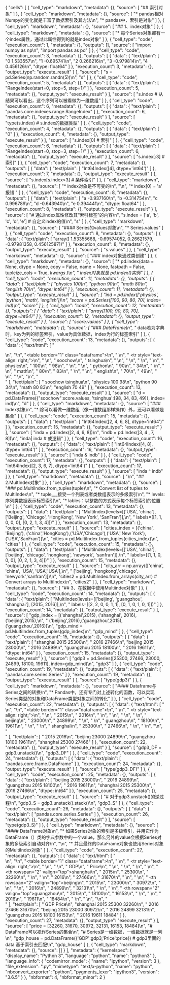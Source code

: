 {
 "cells": [
  {
   "cell_type": "markdown",
   "metadata": {},
   "source": [
    "## 索引对象"
   ]
  },
  {
   "cell_type": "markdown",
   "metadata": {},
   "source": [
    "* pandas相对Numpy的变化就是丰富了数据索引及其方法\n",
    "* pandas中，索引是对象"
   ]
  },
  {
   "cell_type": "markdown",
   "metadata": {},
   "source": [
    "## 1、index对象"
   ]
  },
  {
   "cell_type": "markdown",
   "metadata": {},
   "source": [
    "* 每个Series对象都有一个index属性，通过此属性得到的就是index对象"
   ]
  },
  {
   "cell_type": "code",
   "execution_count": 1,
   "metadata": {},
   "outputs": [],
   "source": [
    "import numpy as np\n",
    "import pandas as pd"
   ]
  },
  {
   "cell_type": "code",
   "execution_count": 3,
   "metadata": {},
   "outputs": [
    {
     "data": {
      "text/plain": [
       "0    1.533557\n",
       "1   -0.695741\n",
       "2    0.266216\n",
       "3   -0.979814\n",
       "4    0.456126\n",
       "dtype: float64"
      ]
     },
     "execution_count": 3,
     "metadata": {},
     "output_type": "execute_result"
    }
   ],
   "source": [
    "s = pd.Series(np.random.randn(5))\n",
    "s"
   ]
  },
  {
   "cell_type": "code",
   "execution_count": 5,
   "metadata": {},
   "outputs": [
    {
     "data": {
      "text/plain": [
       "RangeIndex(start=0, stop=5, step=1)"
      ]
     },
     "execution_count": 5,
     "metadata": {},
     "output_type": "execute_result"
    }
   ],
   "source": [
    "s.index    #  从结果可以看出，这个序列可以被看做为一维数组"
   ]
  },
  {
   "cell_type": "code",
   "execution_count": 6,
   "metadata": {},
   "outputs": [
    {
     "data": {
      "text/plain": [
       "pandas.core.indexes.range.RangeIndex"
      ]
     },
     "execution_count": 6,
     "metadata": {},
     "output_type": "execute_result"
    }
   ],
   "source": [
    "type(s.index)  # s.index的数据类型"
   ]
  },
  {
   "cell_type": "code",
   "execution_count": 4,
   "metadata": {},
   "outputs": [
    {
     "data": {
      "text/plain": [
       "0"
      ]
     },
     "execution_count": 4,
     "metadata": {},
     "output_type": "execute_result"
    }
   ],
   "source": [
    "s.index[0]  # 索引"
   ]
  },
  {
   "cell_type": "code",
   "execution_count": 6,
   "metadata": {},
   "outputs": [
    {
     "data": {
      "text/plain": [
       "RangeIndex(start=0, stop=3, step=1)"
      ]
     },
     "execution_count": 6,
     "metadata": {},
     "output_type": "execute_result"
    }
   ],
   "source": [
    "s.index[:3] #索引"
   ]
  },
  {
   "cell_type": "code",
   "execution_count": 7,
   "metadata": {},
   "outputs": [
    {
     "data": {
      "text/plain": [
       "Int64Index([4], dtype='int64')"
      ]
     },
     "execution_count": 7,
     "metadata": {},
     "output_type": "execute_result"
    }
   ],
   "source": [
    "s.index[s.index>3]   # 条件索引"
   ]
  },
  {
   "cell_type": "markdown",
   "metadata": {},
   "source": [
    "* index对象是不可变的\n",
    "\n",
    "* index[0] = 'a'   报错   "
   ]
  },
  {
   "cell_type": "code",
   "execution_count": 8,
   "metadata": {},
   "outputs": [
    {
     "data": {
      "text/plain": [
       "a   -0.937160\n",
       "b   -0.314754\n",
       "c    0.996789\n",
       "d   -0.643940\n",
       "e    0.394441\n",
       "dtype: float64"
      ]
     },
     "execution_count": 8,
     "metadata": {},
     "output_type": "execute_result"
    }
   ],
   "source": [
    "#  通过index属性修改其“索引标签”的内容\n",
    "s.index = ['a', 'b', 'c', 'd', 'e']  # 自定义index的值\n",
    "s"
   ]
  },
  {
   "cell_type": "markdown",
   "metadata": {},
   "source": [
    "#### Series的values对象\n",
    "* Series.values"
   ]
  },
  {
   "cell_type": "code",
   "execution_count": 8,
   "metadata": {},
   "outputs": [
    {
     "data": {
      "text/plain": [
       "array([ 1.53355668, -0.69574052,  0.26621579, -0.97981358,  0.45612587])"
      ]
     },
     "execution_count": 8,
     "metadata": {},
     "output_type": "execute_result"
    }
   ],
   "source": [
    "s.values"
   ]
  },
  {
   "cell_type": "markdown",
   "metadata": {},
   "source": [
    "### index对象通过类创建"
   ]
  },
  {
   "cell_type": "markdown",
   "metadata": {},
   "source": [
    "* pd.index(data = None, dtype = None, copy = False, name = None, fastpath = False, tupleize_cols = True, **kwargs )\n",
    "* index对象就是 pd.index()实例"
   ]
  },
  {
   "cell_type": "code",
   "execution_count": 11,
   "metadata": {},
   "outputs": [
    {
     "data": {
      "text/plain": [
       "physics    100\n",
       "python      90\n",
       "math        80\n",
       "english     70\n",
       "dtype: int64"
      ]
     },
     "execution_count": 11,
     "metadata": {},
     "output_type": "execute_result"
    }
   ],
   "source": [
    "ind = pd.Index(['physics', 'python', 'math', 'english'])\n",
    "score = pd.Series([100, 90, 80, 70], index= ind)\n",
    "score"
   ]
  },
  {
   "cell_type": "code",
   "execution_count": 12,
   "metadata": {},
   "outputs": [
    {
     "data": {
      "text/plain": [
       "array([100,  90,  80,  70], dtype=int64)"
      ]
     },
     "execution_count": 12,
     "metadata": {},
     "output_type": "execute_result"
    }
   ],
   "source": [
    "score.values"
   ]
  },
  {
   "cell_type": "markdown",
   "metadata": {},
   "source": [
    "### DataFrame\n",
    "* data若为字典时，key为列的标签索引，value为具体数据，index为行的标签索引"
   ]
  },
  {
   "cell_type": "code",
   "execution_count": 13,
   "metadata": {},
   "outputs": [
    {
     "data": {
      "text/html": [
       "<div>\n",
       "<style scoped>\n",
       "    .dataframe tbody tr th:only-of-type {\n",
       "        vertical-align: middle;\n",
       "    }\n",
       "\n",
       "    .dataframe tbody tr th {\n",
       "        vertical-align: top;\n",
       "    }\n",
       "\n",
       "    .dataframe thead th {\n",
       "        text-align: right;\n",
       "    }\n",
       "</style>\n",
       "<table border=\"1\" class=\"dataframe\">\n",
       "  <thead>\n",
       "    <tr style=\"text-align: right;\">\n",
       "      <th></th>\n",
       "      <th>soochow</th>\n",
       "      <th>tsinghua</th>\n",
       "    </tr>\n",
       "  </thead>\n",
       "  <tbody>\n",
       "    <tr>\n",
       "      <th>physics</th>\n",
       "      <td>100</td>\n",
       "      <td>98</td>\n",
       "    </tr>\n",
       "    <tr>\n",
       "      <th>python</th>\n",
       "      <td>90</td>\n",
       "      <td>34</td>\n",
       "    </tr>\n",
       "    <tr>\n",
       "      <th>math</th>\n",
       "      <td>80</td>\n",
       "      <td>83</td>\n",
       "    </tr>\n",
       "    <tr>\n",
       "      <th>english</th>\n",
       "      <td>70</td>\n",
       "      <td>49</td>\n",
       "    </tr>\n",
       "  </tbody>\n",
       "</table>\n",
       "</div>"
      ],
      "text/plain": [
       "         soochow  tsinghua\n",
       "physics      100        98\n",
       "python        90        34\n",
       "math          80        83\n",
       "english       70        49"
      ]
     },
     "execution_count": 13,
     "metadata": {},
     "output_type": "execute_result"
    }
   ],
   "source": [
    "d = pd.DataFrame({\"soochow\":score.values, 'tsinghua':[98, 34, 83, 49]}, index= ind)\n",
    "d"
   ]
  },
  {
   "cell_type": "markdown",
   "metadata": {},
   "source": [
    "### Index对象\n",
    "* 除可以看做一维数组（像一维数组那样操作）外，还可以看做是集合"
   ]
  },
  {
   "cell_type": "code",
   "execution_count": 15,
   "metadata": {},
   "outputs": [
    {
     "data": {
      "text/plain": [
       "Int64Index([2, 4, 6, 8], dtype='int64')"
      ]
     },
     "execution_count": 15,
     "metadata": {},
     "output_type": "execute_result"
    }
   ],
   "source": [
    "inda = pd.Index([2, 4, 6, 8])\n",
    "indb = pd.Index([3, 4 , 7, 8])\n",
    "inda| inda   # 或逻辑"
   ]
  },
  {
   "cell_type": "code",
   "execution_count": 16,
   "metadata": {},
   "outputs": [
    {
     "data": {
      "text/plain": [
       "Int64Index([4, 8], dtype='int64')"
      ]
     },
     "execution_count": 16,
     "metadata": {},
     "output_type": "execute_result"
    }
   ],
   "source": [
    "inda & indb"
   ]
  },
  {
   "cell_type": "code",
   "execution_count": 17,
   "metadata": {},
   "outputs": [
    {
     "data": {
      "text/plain": [
       "Int64Index([2, 3, 6, 7], dtype='int64')"
      ]
     },
     "execution_count": 17,
     "metadata": {},
     "output_type": "execute_result"
    }
   ],
   "source": [
    "inda ^ indb"
   ]
  },
  {
   "cell_type": "markdown",
   "metadata": {},
   "source": [
    "\n",
    "## 2.MultIndex对象"
   ]
  },
  {
   "cell_type": "markdown",
   "metadata": {},
   "source": [
    "### pd.MultiIndex.from_tuples(tuple)\n",
    "* Convert list of tuples to MultiIndex\n",
    "* tuple___接受一个列表或者类数组表示的多级索引\n",
    "* levels:序列类数据表示标签索引\n",
    "* lables：以整数的方式表示每个标签索引的位置\n"
   ]
  },
  {
   "cell_type": "code",
   "execution_count": 13,
   "metadata": {},
   "outputs": [
    {
     "data": {
      "text/plain": [
       "MultiIndex(levels=[['USA', 'china'], ['Beijing', 'Chicago', 'HongKong', 'New York', 'SanFran']],\n",
       "           labels=[[1, 1, 0, 0, 0], [0, 2, 1, 3, 4]])"
      ]
     },
     "execution_count": 13,
     "metadata": {},
     "output_type": "execute_result"
    }
   ],
   "source": [
    "cities_index = [('china', 'Beijing'), ('china','HongKong'),('USA','Chicago'),('USA','New York'),('USA','SanFran')]\n",
    "cities = pd.MultiIndex.from_tuples(cities_index)\n",
    "cities"
   ]
  },
  {
   "cell_type": "code",
   "execution_count": 15,
   "metadata": {},
   "outputs": [
    {
     "data": {
      "text/plain": [
       "MultiIndex(levels=[['USA', 'china'], ['beijing', 'chicago', 'hongkong', 'newyork', 'sanfran']],\n",
       "           labels=[[1, 1, 0, 0, 0], [0, 2, 1, 3, 4]])"
      ]
     },
     "execution_count": 15,
     "metadata": {},
     "output_type": "execute_result"
    }
   ],
   "source": [
    "city_arr = np.array([['china', 'china', 'USA', 'USA','USA'],\n",
    "                    ['beijing', 'hongkong','chicago', 'newyork','sanfran']])\n",
    "cities2 = pd.MultiIndex.from_arrays(city_arr)  # Convert arrays to MultiIndex\n",
    "cities2"
   ]
  },
  {
   "cell_type": "markdown",
   "metadata": {},
   "source": [
    "## 3、在数据中使用Multiindex对象"
   ]
  },
  {
   "cell_type": "code",
   "execution_count": 14,
   "metadata": {},
   "outputs": [
    {
     "data": {
      "text/plain": [
       "MultiIndex(levels=[['beijing', 'guangzhou', 'shanghai'], [2015, 2016]],\n",
       "           labels=[[2, 2, 0, 0, 1, 1], [0, 1, 0, 1, 0, 1]])"
      ]
     },
     "execution_count": 14,
     "metadata": {},
     "output_type": "execute_result"
    }
   ],
   "source": [
    "gdp_index = [('shanghai',2015), ('shanghai', 2016), ('beijing',2015),\n",
    "            ('beijing',2016),('guangzhou',2015),('guangzhou',2016)]\n",
    "gdp_mind = pd.MultiIndex.from_tuples(gdp_index)\n",
    "gdp_mind"
   ]
  },
  {
   "cell_type": "code",
   "execution_count": 15,
   "metadata": {},
   "outputs": [
    {
     "data": {
      "text/plain": [
       "shanghai   2015    25300\n",
       "           2016    27466\n",
       "beijing    2015    23000\n",
       "           2016    24899\n",
       "guangzhou  2015    18100\n",
       "           2016    19611\n",
       "dtype: int64"
      ]
     },
     "execution_count": 15,
     "metadata": {},
     "output_type": "execute_result"
    }
   ],
   "source": [
    "gdp3 = pd.Series([25300, 27466, 23000, 24899, 18100, 19611], index=gdp_mind)\n",
    "gdp3"
   ]
  },
  {
   "cell_type": "code",
   "execution_count": 19,
   "metadata": {},
   "outputs": [
    {
     "data": {
      "text/plain": [
       "pandas.core.series.Series"
      ]
     },
     "execution_count": 19,
     "metadata": {},
     "output_type": "execute_result"
    }
   ],
   "source": [
    "type(gdp3)"
   ]
  },
  {
   "cell_type": "markdown",
   "metadata": {},
   "source": [
    "#### Dataframe与Series之间的转换\n",
    "* Pandas中，还有专门对上述转化的函数，可以实现Series类型的对象和DataFrame类型对象之间的转化"
   ]
  },
  {
   "cell_type": "code",
   "execution_count": 22,
   "metadata": {},
   "outputs": [
    {
     "data": {
      "text/html": [
       "<div>\n",
       "<style scoped>\n",
       "    .dataframe tbody tr th:only-of-type {\n",
       "        vertical-align: middle;\n",
       "    }\n",
       "\n",
       "    .dataframe tbody tr th {\n",
       "        vertical-align: top;\n",
       "    }\n",
       "\n",
       "    .dataframe thead th {\n",
       "        text-align: right;\n",
       "    }\n",
       "</style>\n",
       "<table border=\"1\" class=\"dataframe\">\n",
       "  <thead>\n",
       "    <tr style=\"text-align: right;\">\n",
       "      <th></th>\n",
       "      <th>2015</th>\n",
       "      <th>2016</th>\n",
       "    </tr>\n",
       "  </thead>\n",
       "  <tbody>\n",
       "    <tr>\n",
       "      <th>beijing</th>\n",
       "      <td>23000</td>\n",
       "      <td>24899</td>\n",
       "    </tr>\n",
       "    <tr>\n",
       "      <th>guangzhou</th>\n",
       "      <td>18100</td>\n",
       "      <td>19611</td>\n",
       "    </tr>\n",
       "    <tr>\n",
       "      <th>shanghai</th>\n",
       "      <td>25300</td>\n",
       "      <td>27466</td>\n",
       "    </tr>\n",
       "  </tbody>\n",
       "</table>\n",
       "</div>"
      ],
      "text/plain": [
       "            2015   2016\n",
       "beijing    23000  24899\n",
       "guangzhou  18100  19611\n",
       "shanghai   25300  27466"
      ]
     },
     "execution_count": 22,
     "metadata": {},
     "output_type": "execute_result"
    }
   ],
   "source": [
    "gdp3_DF = gdp3.unstack()\n",
    "gdp3_DF"
   ]
  },
  {
   "cell_type": "code",
   "execution_count": 24,
   "metadata": {},
   "outputs": [
    {
     "data": {
      "text/plain": [
       "pandas.core.frame.DataFrame"
      ]
     },
     "execution_count": 24,
     "metadata": {},
     "output_type": "execute_result"
    }
   ],
   "source": [
    "type(gdp3_DF)"
   ]
  },
  {
   "cell_type": "code",
   "execution_count": 25,
   "metadata": {},
   "outputs": [
    {
     "data": {
      "text/plain": [
       "beijing    2015    23000\n",
       "           2016    24899\n",
       "guangzhou  2015    18100\n",
       "           2016    19611\n",
       "shanghai   2015    25300\n",
       "           2016    27466\n",
       "dtype: int64"
      ]
     },
     "execution_count": 25,
     "metadata": {},
     "output_type": "execute_result"
    }
   ],
   "source": [
    "# 对于gdp3.unstack()的逆过程\n",
    "gdp3_S = gdp3.unstack().stack()\n",
    "gdp3_S"
   ]
  },
  {
   "cell_type": "code",
   "execution_count": 26,
   "metadata": {},
   "outputs": [
    {
     "data": {
      "text/plain": [
       "pandas.core.series.Series"
      ]
     },
     "execution_count": 26,
     "metadata": {},
     "output_type": "execute_result"
    }
   ],
   "source": [
    "type(gdp3_S)"
   ]
  },
  {
   "cell_type": "markdown",
   "metadata": {},
   "source": [
    "#### DataFrame对象\n",
    "* 如果Series对象的索引是多级索引，并用它作为DataFrame（）类的字典参数中的一个value，那么另外的value会根据Series对象的多级索引自动对齐\n",
    "\n",
    "* 并且最终的DataFrame对象也使用Series对象的MultiIndex对象"
   ]
  },
  {
   "cell_type": "code",
   "execution_count": 27,
   "metadata": {},
   "outputs": [
    {
     "data": {
      "text/html": [
       "<div>\n",
       "<style scoped>\n",
       "    .dataframe tbody tr th:only-of-type {\n",
       "        vertical-align: middle;\n",
       "    }\n",
       "\n",
       "    .dataframe tbody tr th {\n",
       "        vertical-align: top;\n",
       "    }\n",
       "\n",
       "    .dataframe thead th {\n",
       "        text-align: right;\n",
       "    }\n",
       "</style>\n",
       "<table border=\"1\" class=\"dataframe\">\n",
       "  <thead>\n",
       "    <tr style=\"text-align: right;\">\n",
       "      <th></th>\n",
       "      <th></th>\n",
       "      <th>GDP</th>\n",
       "      <th>Price</th>\n",
       "    </tr>\n",
       "  </thead>\n",
       "  <tbody>\n",
       "    <tr>\n",
       "      <th rowspan=\"2\" valign=\"top\">shanghai</th>\n",
       "      <th>2015</th>\n",
       "      <td>25300</td>\n",
       "      <td>32260</td>\n",
       "    </tr>\n",
       "    <tr>\n",
       "      <th>2016</th>\n",
       "      <td>27466</td>\n",
       "      <td>31670</td>\n",
       "    </tr>\n",
       "    <tr>\n",
       "      <th rowspan=\"2\" valign=\"top\">beijing</th>\n",
       "      <th>2015</th>\n",
       "      <td>23000</td>\n",
       "      <td>30972</td>\n",
       "    </tr>\n",
       "    <tr>\n",
       "      <th>2016</th>\n",
       "      <td>24899</td>\n",
       "      <td>32131</td>\n",
       "    </tr>\n",
       "    <tr>\n",
       "      <th rowspan=\"2\" valign=\"top\">guangzhou</th>\n",
       "      <th>2015</th>\n",
       "      <td>18100</td>\n",
       "      <td>16153</td>\n",
       "    </tr>\n",
       "    <tr>\n",
       "      <th>2016</th>\n",
       "      <td>19611</td>\n",
       "      <td>18484</td>\n",
       "    </tr>\n",
       "  </tbody>\n",
       "</table>\n",
       "</div>"
      ],
      "text/plain": [
       "                  GDP  Price\n",
       "shanghai  2015  25300  32260\n",
       "          2016  27466  31670\n",
       "beijing   2015  23000  30972\n",
       "          2016  24899  32131\n",
       "guangzhou 2015  18100  16153\n",
       "          2016  19611  18484"
      ]
     },
     "execution_count": 27,
     "metadata": {},
     "output_type": "execute_result"
    }
   ],
   "source": [
    "price = [32260, 31670, 30972, 32131, 16153, 18484]\n",
    "# DataFrame可以视作Series的集合\n",
    "# Series是一维数据，一维数据就是一列\n",
    "gdp_house = pd.DataFrame({'GDP':gdp3,'Price':price})  # gdp3里面的data    基于索引去匹配\n",
    "gdp_house"
   ]
  },
  {
   "cell_type": "markdown",
   "metadata": {},
   "source": []
  }
 ],
 "metadata": {
  "kernelspec": {
   "display_name": "Python 3",
   "language": "python",
   "name": "python3"
  },
  "language_info": {
   "codemirror_mode": {
    "name": "ipython",
    "version": 3
   },
   "file_extension": ".py",
   "mimetype": "text/x-python",
   "name": "python",
   "nbconvert_exporter": "python",
   "pygments_lexer": "ipython3",
   "version": "3.6.5"
  }
 },
 "nbformat": 4,
 "nbformat_minor": 2
}
